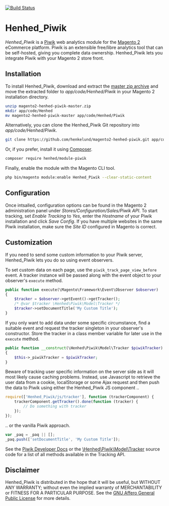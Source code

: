 [![Build Status](https://travis-ci.org/henkelund/magento2-henhed-piwik.svg?branch=master)](https://travis-ci.org/henkelund/magento2-henhed-piwik)

Henhed_Piwik
============

*Henhed_Piwik* is a [Piwik][piwik] web analytics module for the
[Magento 2][magento] eCommerce platform.  Piwik is an extensible
free/libre analytics tool that can be self-hosted, giving you complete
data ownership.  Henhed_Piwik lets you integrate Piwik with your
Magento 2 store front.


Installation
------------

To install Henhed_Piwik, download and extract the
[master zip archive][download] and move the extracted folder to
*app/code/Henhed/Piwik* in your Magento 2 installation directory.

```sh
unzip magento2-henhed-piwik-master.zip
mkdir app/code/Henhed
mv magento2-henhed-piwik-master app/code/Henhed/Piwik
```

Alternatively, you can clone the Henhed_Piwik Git repository into
*app/code/Henhed/Piwik*.

```sh
git clone https://github.com/henkelund/magento2-henhed-piwik.git app/code/Henhed/Piwik
```

Or, if you prefer, install it using [Composer][composer].

```sh
composer require henhed/module-piwik
```

Finally, enable the module with the Magento CLI tool.

```sh
php bin/magento module:enable Henhed_Piwik --clear-static-content
```


Configuration
-------------

Once intsalled, configuration options can be found in the Magento 2
administration panel under *Stores/Configuration/Sales/Piwik API*.
To start tracking, set *Enable Tracking* to *Yes*, enter the
*Hostname* of your Piwik installation and click *Save Config*.  If you
have multiple websites in the same Piwik installation, make sure the
*Site ID* configured in Magento is correct.


Customization
-------------

If you need to send some custom information to your Piwik server, Henhed_Piwik
lets you do so using event observers.

To set custom data on each page, use the `piwik_track_page_view_before` event.
A tracker instance will be passed along with the event object to your observer's
`execute` method.

```php
public function execute(\Magento\Framework\Event\Observer $observer)
{
    $tracker = $observer->getEvent()->getTracker();
    /* @var $tracker \Henhed\Piwik\Model\Tracker */
    $tracker->setDocumentTitle('My Custom Title');
}
```

If you only want to add data under some specific circumstance, find a suitable
event and request the tracker singleton in your observer's constructor. Store
the tracker in a class member variable for later use in the `execute` method.

```php
public function __construct(\Henhed\Piwik\Model\Tracker $piwikTracker)
{
    $this->_piwikTracker = $piwikTracker;
}
```

Beware of tracking user specific information on the server side as it will most
likely cause caching problems. Instead, use Javascript to retrieve the user data
from a cookie, localStorage or some Ajax request and then push the data to Piwik
using either the Henhed_Piwik JS component ..

```js
require(['Henhed_Piwik/js/tracker'], function (trackerComponent) {
    trackerComponent.getTracker().done(function (tracker) {
        // Do something with tracker
    });
});
```

.. or the vanilla Piwik approach.

```js
var _paq = _paq || [];
_paq.push(['setDocumentTitle', 'My Custom Title']);
```

See the [Piwik Developer Docs][piwik-tracking-api] or the
[\Henhed\Piwik\Model\Tracker][henhed-piwik-tracker] source code for a list of
all methods available in the Tracking API.


Disclaimer
----------

Henhed_Piwik is distributed in the hope that it will be useful, but
WITHOUT ANY WARRANTY; without even the implied warranty of
MERCHANTABILITY or FITNESS FOR A PARTICULAR PURPOSE. See the [GNU
Affero General Public License][agpl] for more details.

[agpl]: http://www.gnu.org/licenses/agpl.html
    "GNU Affero General Public License"
[composer]: https://getcomposer.org/
    "Dependency Manager for PHP"
[download]: https://github.com/henkelund/magento2-henhed-piwik/archive/master.zip
    "magento2-henhed-piwik-master"
[henhed-piwik-tracker]: https://github.com/henkelund/magento2-henhed-piwik/blob/master/Model/Tracker.php
    "Model/Tracker.php at master"
[magento]: https://magento.com/
    "eCommerce Software & eCommerce Platform Solutions"
[piwik]: http://piwik.org/
    "Free Web Analytics Software"
[piwik-tracking-api]: http://developer.piwik.org/api-reference/tracking-javascript
    "JavaScript Tracking Client"

